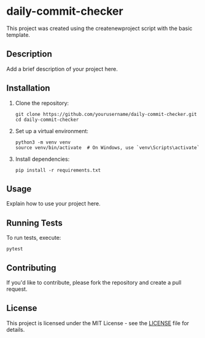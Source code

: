 # daily-commit-checker

This project was created using the createnewproject script with the basic template.

## Description

Add a brief description of your project here.

## Installation

1. Clone the repository:
   ```
   git clone https://github.com/yourusername/daily-commit-checker.git
   cd daily-commit-checker
   ```

2. Set up a virtual environment:
   ```
   python3 -m venv venv
   source venv/bin/activate  # On Windows, use `venv\Scripts\activate`
   ```

3. Install dependencies:
   ```
   pip install -r requirements.txt
   ```

## Usage

Explain how to use your project here.

## Running Tests

To run tests, execute:
```
pytest
```

## Contributing

If you'd like to contribute, please fork the repository and create a pull request.

## License

This project is licensed under the MIT License - see the [LICENSE](LICENSE) file for details.


